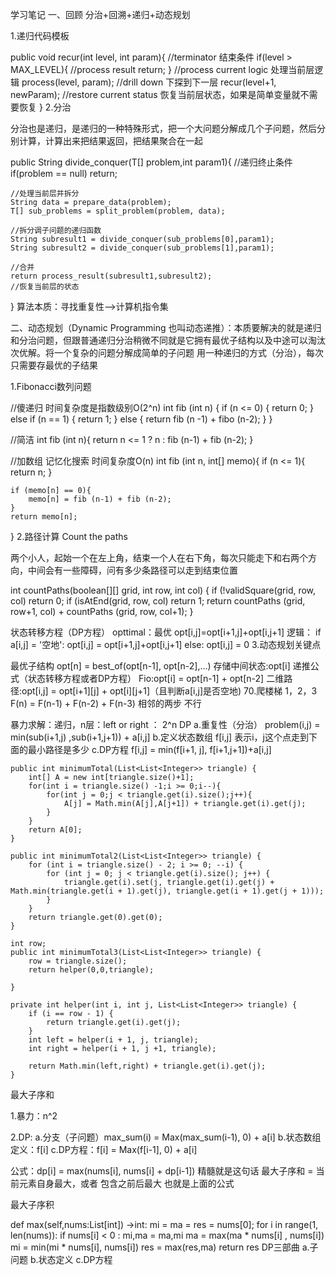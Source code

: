学习笔记
一、回顾 分治+回溯+递归+动态规划

1.递归代码模板

public void recur(int level, int param){
    //terminator 结束条件
    if(level > MAX_LEVEL){
        //process result
        return;
    }
    //process current logic 处理当前层逻辑
    process(level, param);
    //drill down 下探到下一层
    recur(level+1, newParam);
    //restore current status 恢复当前层状态，如果是简单变量就不需要恢复
}
2.分治

分治也是递归，是递归的一种特殊形式，把一个大问题分解成几个子问题，然后分别计算，计算出来把结果返回，把结果聚合在一起

public String divide_conquer(T[] problem,int param1){
    //递归终止条件
    if(problem == null) 
        return;

    //处理当前层并拆分
    String data = prepare_data(problem);
    T[] sub_problems = split_problem(problem, data);

    //拆分调子问题的递归函数
    String subresult1 = divide_conquer(sub_problems[0],param1);
    String subresult2 = divide_conquer(sub_problems[1],param1);

    //合并
    return process_result(subresult1,subresult2);
    //恢复当前层的状态
}
算法本质：寻找重复性——>计算机指令集

二、动态规划（Dynamic Programming 也叫动态递推）：本质要解决的就是递归和分治问题，但跟普通递归分治稍微不同就是它拥有最优子结构以及中途可以淘汰次优解。将一个复杂的问题分解成简单的子问题 用一种递归的方式（分治），每次只需要存最优的子结果

1.Fibonacci数列问题

//傻递归 时间复杂度是指数级别O(2^n)
int fib (int n) {
    if (n <= 0) {
        return 0;
    } else if (n == 1) {
        return 1;
    } else {
        return fib (n -1) + fibo (n-2);
    }
}

//简洁
int fib (int n){
    return n <= 1 ? n : fib (n-1) + fib (n-2);
}

//加数组 记忆化搜索 时间复杂度O(n)
int fib (int n, int[] memo){
    if (n <= 1){
        return n;
    }
    
    if (memo[n] == 0){
        memo[n] = fib (n-1) + fib (n-2);
    }
    return memo[n];
}
2.路径计算 Count the paths

两个小人，起始一个在左上角，结束一个人在右下角，每次只能走下和右两个方向，中间会有一些障碍，问有多少条路径可以走到结束位置

int countPaths(boolean[][] grid, int row, int col) {
    if (!validSquare(grid, row, col) return 0;
    if (isAtEnd(grid, row, col) return 1;
    return countPaths (grid, row+1, col) + countPaths (grid, row, col+1);
}

状态转移方程（DP方程）
opttimal：最优
opt[i,j]=opt[i+1,j]+opt[i,j+1]
逻辑：
if a[i,j] = '空地':
    opt[i,j] = opt[i+1,j]+opt[i,j+1]
else:
    opt[i,j] = 0
3.动态规划关键点

最优子结构 opt[n] = best_of(opt[n-1], opt[n-2],...)
存储中间状态:opt[i]
递推公式（状态转移方程或者DP方程）
    Fio:opt[i] = opt[n-1] + opt[n-2]
    二维路径:opt[i,j] = opt[i+1][j] + opt[i][j+1]（且判断a[i,j]是否空地)
70.爬楼梯
1，2，3 F(n) = F(n-1) + F(n-2) + F(n-3)
相邻的两步 不行

暴力求解：递归，n层：left or right ： 2^n
DP
a.重复性（分治） problem(i,j) = min(sub(i+1,j) ,sub(i+1,j+1)) + a[i,j]
b.定义状态数组 f[i,j] 表示i，j这个点走到下面的最小路径是多少
c.DP方程 f[i,j] = min(f[i+1, j], f[i+1,j+1])+a[i,j]

    public int minimumTotal(List<List<Integer>> triangle) {
        int[] A = new int[triangle.size()+1];
        for(int i = triangle.size() -1;i >= 0;i--){
            for(int j = 0;j < triangle.get(i).size();j++){
                A[j] = Math.min(A[j],A[j+1]) + triangle.get(i).get(j);
            }
        }
        return A[0];
    }

    public int minimumTotal2(List<List<Integer>> triangle) {
        for (int i = triangle.size() - 2; i >= 0; --i) {
            for (int j = 0; j < triangle.get(i).size(); j++) {
                triangle.get(i).set(j, triangle.get(i).get(j) + Math.min(triangle.get(i + 1).get(j), triangle.get(i + 1).get(j + 1)));
            }
        }
        return triangle.get(0).get(0);
    }

    int row;
    public int minimumTotal3(List<List<Integer>> triangle) {
        row = triangle.size();
        return helper(0,0,triangle);

    }

    private int helper(int i, int j, List<List<Integer>> triangle) {
        if (i == row - 1) {
            return triangle.get(i).get(j);
        }
        int left = helper(i + 1, j, triangle);
        int right = helper(i + 1, j +1, triangle);

        return Math.min(left,right) + triangle.get(i).get(j);
    }

最大子序和

1.暴力：n^2

2.DP:
a.分支（子问题）max_sum(i) = Max(max_sum(i-1), 0) + a[i]
b.状态数组定义：f[i]
c.DP方程：f[i] = Max(f[i-1], 0) + a[i]

公式：dp[i] = max(nums[i], nums[i] + dp[i-1])
精髓就是这句话 最大子序和 = 当前元素自身最大，或者 包含之前后最大 也就是上面的公式

最大子序积

def max(self,nums:List[int]) ->int:
    mi = ma = res = nums[0];
    for i in range(1, len(nums)):
        if nums[i] < 0 : mi,ma = ma,mi
        ma = max(ma * nums[i] , nums[i])
        mi = min(mi * nums[i], nums[i])
        res = max(res,ma)
    return res
DP三部曲
a.子问题
b.状态定义
c.DP方程
